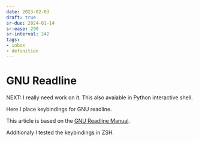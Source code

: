 ```yaml
---
date: 2023-02-03
draft: true
sr-due: 2024-01-14
sr-ease: 290
sr-interval: 242
tags:
- inbox
- definition
---
```


# GNU Readline

NEXT: I really need work on it. This also avaiable in Python interactive shell.

Here I place keybindings for GNU readline.

This article is based on the
[GNU Readline Manual](https://tiswww.case.edu/php/chet/readline/readline.html).

Additionaly I tested the keybindings in ZSH.

<!-- TODO: add materials -->